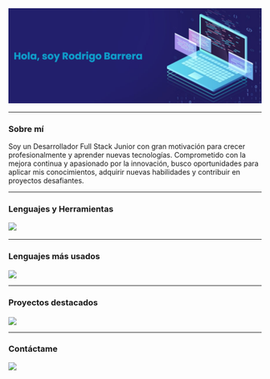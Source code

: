 <a href="#">
<img src="https://github.com/rod-barrera/rod-barrera/blob/main/banner2.png?raw=true" />
</a>

---

### Sobre mí

Soy un Desarrollador Full Stack Junior con gran motivación para crecer profesionalmente y aprender nuevas tecnologías. Comprometido con la mejora continua y apasionado por la innovación, busco oportunidades para aplicar mis conocimientos, adquirir nuevas habilidades y contribuir en proyectos desafiantes.

---

### Lenguajes y Herramientas
<a href="#">
<img width="500px"  src="https://skillicons.dev/icons?i=react,js,bootstrap,html,css,python,django,flask,git,github,windows&perline=12"  />
</a>

---

### Lenguajes más usados
<a href="#">
<img align="center" src="https://github-readme-stats.vercel.app/api/top-langs/?username=rod-barrera&layout=compact"/>
</a>

---

### Proyectos destacados
<a href="https://github.com/rod-barrera/linkly">
<img align="center" src="https://github-readme-stats.vercel.app/api/pin/?username=rod-barrera&repo=linkly&me"/>
</a>

---

### Contáctame
<a href="https://www.linkedin.com/in/rod-barrera">
<img align="left" height="30px" src="https://img.shields.io/badge/Linkedin-blue?style=for-the-badge&logo=linkedin&logoColor=ffffff"/>
</a>
